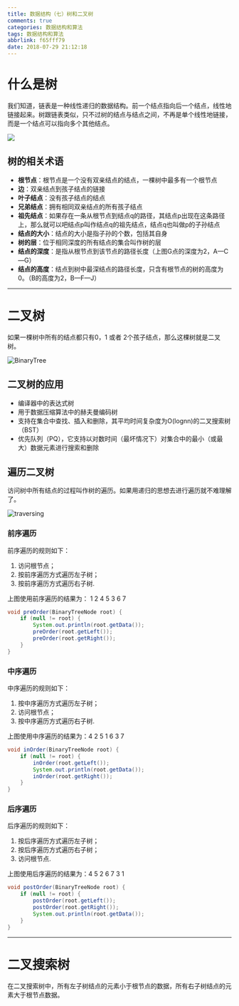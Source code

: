 ```yaml
---
title: 数据结构（七）树和二叉树
comments: true
categories: 数据结构和算法
tags: 数据结构和算法
abbrlink: f65fff79
date: 2018-07-29 21:12:18
---
```



# 什么是树

我们知道，链表是一种线性递归的数据结构。前一个结点指向后一个结点，线性地链接起来。树跟链表类似，只不过树的结点与结点之间，不再是单个线性地链接，而是一个结点可以指向多个其他结点。

![](../../../../images/DataStructure/tree.png)

<!-- more -->

## 树的相关术语

- **根节点**：根节点是一个没有双亲结点的结点，一棵树中最多有一个根节点
- **边**：双亲结点到孩子结点的链接
- **叶子结点**：没有孩子结点的结点
- **兄弟结点**：拥有相同双亲结点的所有孩子结点
- **祖先结点**：如果存在一条从根节点到结点q的路径，其结点p出现在这条路径上，那么就可以吧结点p叫作结点q的祖先结点，结点q也叫做p的子孙结点
- **结点的大小**：结点的大小是指子孙的个数，包括其自身
- **树的层**：位于相同深度的所有结点的集合叫作树的层
- **结点的深度**：是指从根节点到该节点的路径长度（上图G点的深度为2，A—C—G）
- **结点的高度**：结点到树中最深结点的路径长度，只含有根节点的树的高度为0。（B的高度为2，B—F—J）

---

# 二叉树

如果一棵树中所有的结点都只有0，1 或者 2个孩子结点，那么这棵树就是二叉树。

![BinaryTree](../../../../images/DataStructure/BinaryTree.png)

## 二叉树的应用

- 编译器中的表达式树
- 用于数据压缩算法中的赫夫曼编码树
- 支持在集合中查找、插入和删除，其平均时间复杂度为O(lognn)的二叉搜索树（BST）
- 优先队列（PQ），它支持以对数时间（最坏情况下）对集合中的最小（或最大）数据元素进行搜索和删除

## 遍历二叉树

访问树中所有结点的过程叫作树的遍历。如果用递归的思想去进行遍历就不难理解了。

![traversing](../../../../images/DataStructure/traversing.png)

### 前序遍历

前序遍历的规则如下：
1. 访问根节点；
2. 按前序遍历方式遍历左子树；
3. 按前序遍历方式遍历右子树.

上图使用前序遍历的结果为： 1 2 4 5 3 6 7

```java
void preOrder(BinaryTreeNode root) {
    if (null != root) {
        System.out.println(root.getData());
        preOrder(root.getLeft());
        preOrder(root.getRight());
    }
}
```

### 中序遍历

中序遍历的规则如下：
1. 按中序遍历方式遍历左子树；
2. 访问根节点；
3. 按中序遍历方式遍历右子树.

上图使用中序遍历的结果为：4 2 5 1 6 3 7

```java
void inOrder(BinaryTreeNode root) {
    if (null != root) {
        inOrder(root.getLeft());
        System.out.println(root.getData());
        inOrder(root.getRight());
    }
}
```

### 后序遍历

后序遍历的规则如下：
1. 按后序遍历方式遍历左子树；
2. 按后序遍历方式遍历右子树；
3. 访问根节点.

上图使用后序遍历的结果为：4 5 2 6 7 3 1

```java
void postOrder(BinaryTreeNode root) {
    if (null != root) {
        postOrder(root.getLeft());
        postOrder(root.getRight());
        System.out.println(root.getData());
    }
}
```

---

# 二叉搜索树

在二叉搜索树中，所有左子树结点的元素小于根节点的数据，所有右子树结点的元素大于根节点数据。
